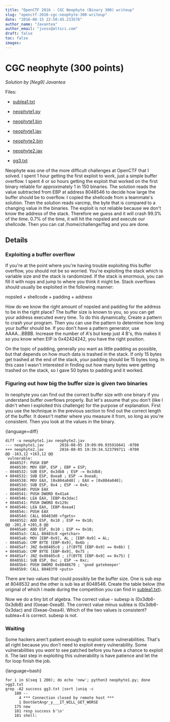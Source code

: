 ```yaml
---
title: "OpenCTF 2016 - CGC Neophyte (Binary 300) writeup"
slug: "openctf-2016-cgc-neophyte-300-writeup"
date: "2016-08-15 22:50:45.233576"
author_name: "Javantea"
author_email: "jvoss@altsci.com"
draft: false
toc: false
images:
---
```


# CGC neophyte (300 points)
*Solution by [Neg9] Javantea*

Files:

- [sublea1.txt](https://github.com/Javantea/openctf-2016-writeups/tree/master/neophyte_cgc/sublea1.txt)

- [neophyte1.py](https://github.com/Javantea/openctf-2016-writeups/tree/master/neophyte_cgc/neophyte1.py)

- [neophyte1.bin](https://github.com/Javantea/openctf-2016-writeups/tree/master/neophyte_cgc/neophyte1.bin)

- [neophyte1.jav](https://github.com/Javantea/openctf-2016-writeups/tree/master/neophyte_cgc/neophyte1.jav)

- [neophyte2.bin](https://github.com/Javantea/openctf-2016-writeups/tree/master/neophyte_cgc/neophyte2.bin)

- [neophyte2.jav](https://github.com/Javantea/openctf-2016-writeups/tree/master/neophyte_cgc/neophyte2.jav)

- [gg3.txt](https://github.com/Javantea/openctf-2016-writeups/tree/master/neophyte_cgc/gg3.txt)

Neophyte was one of the more difficult challenges at OpenCTF that I
solved. I spent 1 hour getting the first exploit to work, just a simple
buffer overflow. I spent 4 or so hours getting the exploit that worked
on the first binary reliable for approximately 1 in 150 binaries. The
solution reads the value subtracted from EBP at address 8048546 to
decide how large the buffer should be to overflow. I copied the
shellcode from a teammate's solution. Then the solution reads varcmp,
the byte that is compared to a changing value in the binaries. The
exploit is not reliable because we don't know the address of the stack.
Therefore we guess and it will crash 99.3% of the time. 0.7% of the
time, it will hit the nopsled and execute our shellcode. Then you can
cat /home/challenge/flag and you are done.

## Details
### Exploiting a buffer overflow
If you're at the point where you're having trouble exploiting this
buffer overflow, you should not be so worried. You're exploiting the
stack which is variable size and the stack is randomized. If the stack
is enormous, you can fill it with nops and jump to where you think it
might be. Stack overflows should usually be exploited in the following
manner:

nopsled + shellcode + padding + address

How do we know the right amount of nopsled and padding for the address
to be in the right place? The buffer size is known to you, so you can
get your address executed every time. To do this dynamically, Create a
pattern to crash your program. Then you can use the pattern to determine
how long your buffer should be. If you don't have a pattern generator,
use AAAA...BBBB. Increase the number of A's but keep just 4 B's, this
makes it so you know when EIP is 0x42424242, you have the right
position.

On the topic of padding, generally you want as little padding as
possible, but that depends on how much data is trashed in the stack. If
only 15 bytes get trashed at the end of the stack, your padding should
be 15 bytes long. In this case I wasn't interested in finding out how
many bytes were getting trashed on the stack, so I gave 50 bytes to
padding and it worked.

### Figuring out how big the buffer size is given two binaries
In neophyte you can find out the correct buffer size with one binary if
you understand buffer overflows properly. But let's assume that you
don't (like I didn't when I exploited this challenge) for the purpose of
explanation. First you use the technique in the previous section to find
out the correct length of the buffer. It doesn't matter where you
measure it from, so long as you're consistent. Then you look at the
values in the binary.

{language=diff}
~~~~~~~~
diff -u neophyte1.jav neophyte2.jav
--- neophyte1.jav       2016-08-05 19:09:09.935916641 -0700
+++ neophyte2.jav       2016-08-05 19:39:34.523799711 -0700
@@ -163,12 +163,12 @@
 vulnerable:
  804852f: PUSH EBP
  8048530: MOV EBP, ESP ; EBP = ESP;
- 8048532: SUB ESP, 0x3db8 ; ESP -= 0x3db8;
+ 8048532: SUB ESP, 0xea8 ; ESP -= 0xea8;
  8048538: MOV EAX, [0x804a040] ; EAX = [0x804a040];
  804853d: SUB ESP, 0x4 ; ESP -= 0x4;
  8048540: PUSH EAX
- 8048541: PUSH DWORD 0x41a4
- 8048546: LEA EAX, [EBP-0x3dac]
+ 8048541: PUSH DWORD 0x129c
+ 8048546: LEA EAX, [EBP-0xea4]
  804854c: PUSH EAX
  804854d: CALL 80483d0 <fgets>
  8048552: ADD ESP, 0x10 ; ESP += 0x10;
@@ -201,8 +201,8 @@
  80485a0: ADD ESP, 0x10 ; ESP += 0x10;
  80485a3: CALL 80483c0 <getchar>
  80485a8: MOV [EBP-0x9], AL ; [EBP-0x9] = AL;
- 80485ab: CMP BYTE [EBP-0x9], 0x6b ;
- 80485af: JNZ 0x80485c8 ; if(BYTE [EBP-0x9] == 0x6b) {
+ 80485ab: CMP BYTE [EBP-0x9], 0x75 ;
+ 80485af: JNZ 0x80485c8 ; if(BYTE [EBP-0x9] == 0x75) {
  80485b1: SUB ESP, 0xc ; ESP -= 0xc;
  80485b4: PUSH DWORD 0x8048670 ; 'good gatekeeper'
  80485b9: CALL 80483f0 <puts>
~~~~~~~~

There are two values that could possibly be the buffer size. One is sub
esp at 8048532 and the other is sub lea at 8048546. Create the table
below (the original of which I made during the competition you can find
in
[sublea1.txt](https://github.com/Javantea/openctf-2016-writeups/tree/master/neophyte_cgc/sublea1.txt)).

Now we do a tiny bit of algebra. The correct value - subesp is
(0x3db6-0x3db8) and (0xeae-0xea8). The correct value minus sublea is
(0x3db6-0x3dac) and (0xeae-0xea4). Which of the two values is
consistent? sublea+4 is correct. subesp is not.

### Waiting
Some hackers aren't patient enough to exploit some vulnerabilities.
That's all right because you don't need to exploit every vulnerability.
Some vulnerabilities you *want* to see patched before you have a chance
to exploit it. The last step in exploiting this vulnerability is have
patience and let the for loop finish the job.

{language=bash}
~~~~~~~~
for i in $(seq 1 200); do echo 'new'; python3 neophyte1.py; done >gg3.txt
grep -A2 success gg3.txt |sort |uniq -c
    180 --
      4 *** Connection closed by remote host ***
      1 DontGetAngr_y___IT_WILL_GET_WORSE
    175 new
    181 resp success b'\n'
    181 shell:
~~~~~~~~
